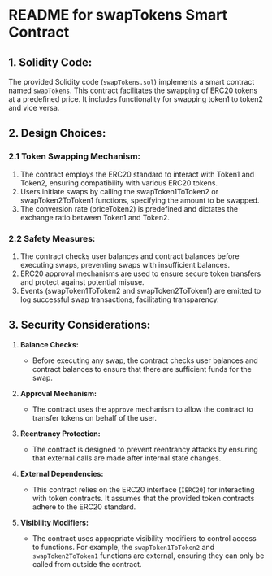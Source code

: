 # README for swapTokens Smart Contract

## 1. Solidity Code:

The provided Solidity code (`swapTokens.sol`) implements a smart contract named `swapTokens`. This contract facilitates the swapping of ERC20 tokens at a predefined price. It includes functionality for swapping token1 to token2 and vice versa.

## 2. Design Choices:

### 2.1 Token Swapping Mechanism:
1. The contract employs the ERC20 standard to interact with Token1 and Token2, ensuring compatibility with various ERC20 tokens.  
2. Users initiate swaps by calling the swapToken1ToToken2 or swapToken2ToToken1 functions, specifying the amount to be swapped.  
3. The conversion rate (priceToken2) is predefined and dictates the exchange ratio between Token1 and Token2.

### 2.2 Safety Measures:
1. The contract checks user balances and contract balances before executing swaps, preventing swaps with insufficient balances.   
2. ERC20 approval mechanisms are used to ensure secure token transfers and protect against potential misuse.   
3. Events (swapToken1ToToken2 and swapToken2ToToken1) are emitted to log successful swap transactions, facilitating transparency.   

## 3. Security Considerations:

1. **Balance Checks:**
    - Before executing any swap, the contract checks user balances and contract balances to ensure that there are sufficient funds for the swap.

2. **Approval Mechanism:**
    - The contract uses the `approve` mechanism to allow the contract to transfer tokens on behalf of the user.

3. **Reentrancy Protection:**
    - The contract is designed to prevent reentrancy attacks by ensuring that external calls are made after internal state changes.

4. **External Dependencies:**
    - This contract relies on the ERC20 interface (`IERC20`) for interacting with token contracts. It assumes that the provided token contracts adhere to the ERC20 standard.

5. **Visibility Modifiers:**
    - The contract uses appropriate visibility modifiers to control access to functions. For example, the `swapToken1ToToken2` and `swapToken2ToToken1` functions are external, ensuring they can only be called from outside the contract.
